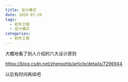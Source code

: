 ```yaml
---
title: 设计模式
date: 2020-07-20
tags:
  - 软件工程
  - 设计模式
categories:
  - 软件工程
---
```


大概地看了别人介绍的六大设计原则

https://blog.csdn.net/zhengzhb/article/details/7296944

以后有时间再续吧
